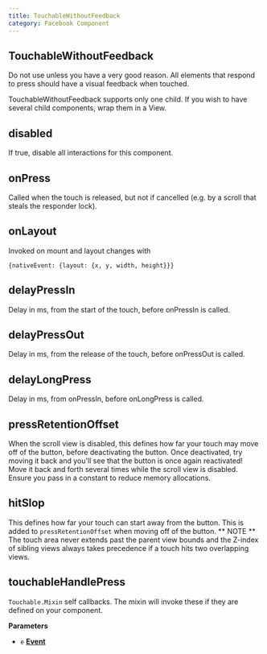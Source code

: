 ```yaml
---
title: TouchableWithoutFeedback
category: Facebook Component
---
```

<!-- Generated by documentation.js. Update this documentation by updating the source code. -->

## TouchableWithoutFeedback

Do not use unless you have a very good reason. All elements that
respond to press should have a visual feedback when touched.

TouchableWithoutFeedback supports only one child.
If you wish to have several child components, wrap them in a View.

## disabled

If true, disable all interactions for this component.

## onPress

Called when the touch is released, but not if cancelled (e.g. by a scroll
that steals the responder lock).

## onLayout

Invoked on mount and layout changes with

  `{nativeEvent: {layout: {x, y, width, height}}}`

## delayPressIn

Delay in ms, from the start of the touch, before onPressIn is called.

## delayPressOut

Delay in ms, from the release of the touch, before onPressOut is called.

## delayLongPress

Delay in ms, from onPressIn, before onLongPress is called.

## pressRetentionOffset

When the scroll view is disabled, this defines how far your touch may
move off of the button, before deactivating the button. Once deactivated,
try moving it back and you'll see that the button is once again
reactivated! Move it back and forth several times while the scroll view
is disabled. Ensure you pass in a constant to reduce memory allocations.

## hitSlop

This defines how far your touch can start away from the button. This is
added to `pressRetentionOffset` when moving off of the button.
** NOTE **
The touch area never extends past the parent view bounds and the Z-index
of sibling views always takes precedence if a touch hits two overlapping
views.

## touchableHandlePress

`Touchable.Mixin` self callbacks. The mixin will invoke these if they are
defined on your component.

**Parameters**

-   `e` **[Event](https://developer.mozilla.org/en-US/docs/Web/API/Event)** 
